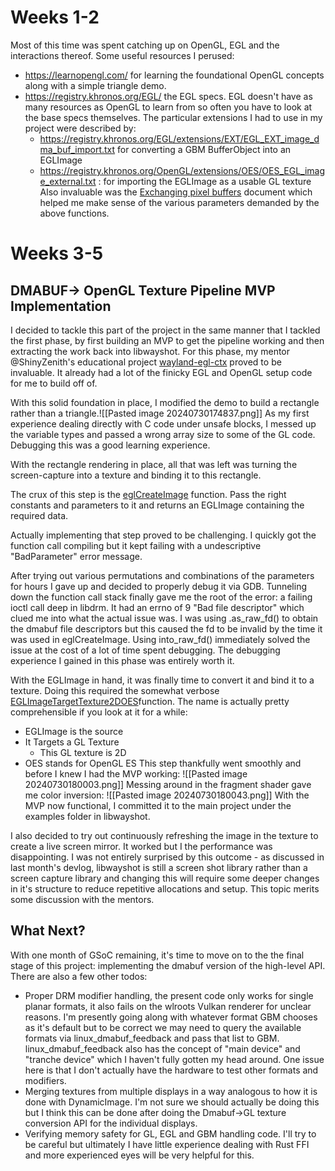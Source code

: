 # Weeks 1-2
Most of this time was spent catching up on OpenGL, EGL and the interactions thereof.
Some useful resources I perused:
- https://learnopengl.com/ for learning the foundational OpenGL concepts along with a simple triangle demo.
- https://registry.khronos.org/EGL/ the EGL specs. EGL doesn't have as many resources as OpenGL to learn from so often you have to look at the base specs themselves. The particular extensions I had to use in my project were described by:
	- https://registry.khronos.org/EGL/extensions/EXT/EGL_EXT_image_dma_buf_import.txt for converting a GBM BufferObject into an EGLImage
	- https://registry.khronos.org/OpenGL/extensions/OES/OES_EGL_image_external.txt : for importing the EGLImage as a usable GL texture
Also invaluable was the [Exchanging pixel buffers](https://www.kernel.org/doc/html//latest/userspace-api/dma-buf-alloc-exchange.html#exchanging-pixel-buffers "Permalink to this heading") document which helped me make sense of the various parameters demanded by the above functions. 

# Weeks 3-5
## DMABUF-> OpenGL Texture Pipeline MVP Implementation
I decided to tackle this part of the project in the same manner that I tackled the first phase, by first building an MVP to get the pipeline working and then extracting the work back into libwayshot. For this phase, my mentor @ShinyZenith's educational project [wayland-egl-ctx](https://github.com/Shinyzenith/wayland-egl-ctx) proved to be invaluable. It already had a lot of the finicky EGL and OpenGL setup code for me to build off of. 

With this solid foundation in place, I modified the demo to build a rectangle rather than a triangle.![[Pasted image 20240730174837.png]]
As my first experience dealing directly with C code under unsafe blocks, I messed up the variable types and passed a wrong array size to some of the GL code. Debugging this was a good learning experience.

With the rectangle rendering in place, all that was left was turning the screen-capture into a texture and binding it to this rectangle. 

The crux of this step is the [eglCreateImage](https://docs.rs/khronos-egl/latest/khronos_egl/api/trait.EGL1_5.html#tymethod.eglCreateImage) function. Pass the right constants and parameters to it and returns an EGLImage containing the required data. 

Actually implementing that step proved to be challenging. I quickly got the function call compiling but it kept failing with a undescriptive "BadParameter" error message.

After trying out various permutations and combinations of the parameters for hours I gave up and decided to properly debug it via GDB. Tunneling down the function call stack finally gave me the root of the error: a failing ioctl call deep in libdrm. It had an errno of 9 "Bad file descriptor" which clued me into what the actual issue was. I was using .as_raw_fd() to obtain the dmabuf file descriptors but this caused the fd to be invalid by the time it was used in eglCreateImage. Using into_raw_fd() immediately solved the issue at the cost of a lot of time spent debugging. The debugging experience I gained in this phase was entirely worth it.

With the EGLImage in hand, it was finally time to convert it and bind it to a texture. Doing this required the somewhat verbose [EGLImageTargetTexture2DOES](https://registry.khronos.org/OpenGL/extensions/OES/OES_EGL_image_external.txt)function. The name is actually pretty comprehensible if you look at it for a while:
- EGLImage is the source
- It Targets a GL Texture
	- This GL texture is 2D
- OES stands for OpenGL ES 
This step thankfully went smoothly and before I knew I had the MVP working:
![[Pasted image 20240730180003.png]]
Messing around in the fragment shader gave me color inversion:
![[Pasted image 20240730180043.png]]
With the MVP now functional, I committed it to the main project under the examples folder in libwayshot. 

I also decided to try out continuously refreshing the image in the texture to create a live screen mirror. It worked but I the performance was disappointing. I was not entirely surprised by this outcome - as discussed in  last month's devlog, libwayshot is still a screen shot library rather than a screen capture library and changing this will require some deeper changes in it's structure to reduce repetitive allocations and setup. This topic merits some discussion with the mentors.

## What Next?
With one month of GSoC remaining, it's time to move on to the the final stage of this project: implementing the dmabuf version of the high-level API. There are also a few other todos:
- Proper DRM modifier handling, the present code only works for single planar formats, it also fails on the wlroots Vulkan renderer for unclear reasons. I'm presently going along with whatever format GBM chooses as it's default but to be correct we may need to query the available formats via linux_dmabuf_feedback and pass that list to GBM. linux_dmabuf_feedback also has the concept of "main device" and "tranche device" which I haven't fully gotten my head around. One issue here is that I don't actually have the hardware to test other formats and modifiers.
- Merging textures from multiple displays in a way analogous to how it is done with DynamicImage. I'm not sure we should actually be doing this but I think this can be done after doing the Dmabuf->GL  texture conversion API for the individual displays.
- Verifying memory safety for GL, EGL and GBM handling code. I'll try to be careful but ultimately I have little experience dealing with Rust FFI and more experienced eyes will be very helpful for this.